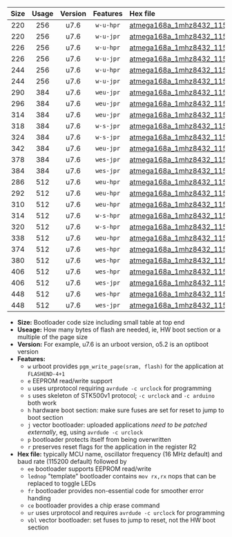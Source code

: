 |Size|Usage|Version|Features|Hex file|
|:-:|:-:|:-:|:-:|:--|
|220|256|u7.6|`w-u-hpr`|[atmega168a_1mhz8432_115200bps_ur.hex](https://raw.githubusercontent.com/stefanrueger/urboot/main/atmega168a_1mhz8432_115200bps_ur.hex)|
|220|256|u7.6|`w-u-jpr`|[atmega168a_1mhz8432_115200bps_ur_vbl.hex](https://raw.githubusercontent.com/stefanrueger/urboot/main/atmega168a_1mhz8432_115200bps_ur_vbl.hex)|
|226|256|u7.6|`w-u-hpr`|[atmega168a_1mhz8432_115200bps_lednop_ur.hex](https://raw.githubusercontent.com/stefanrueger/urboot/main/atmega168a_1mhz8432_115200bps_lednop_ur.hex)|
|226|256|u7.6|`w-u-jpr`|[atmega168a_1mhz8432_115200bps_lednop_ur_vbl.hex](https://raw.githubusercontent.com/stefanrueger/urboot/main/atmega168a_1mhz8432_115200bps_lednop_ur_vbl.hex)|
|244|256|u7.6|`w-u-hpr`|[atmega168a_1mhz8432_115200bps_lednop_fr_ur.hex](https://raw.githubusercontent.com/stefanrueger/urboot/main/atmega168a_1mhz8432_115200bps_lednop_fr_ur.hex)|
|244|256|u7.6|`w-u-jpr`|[atmega168a_1mhz8432_115200bps_lednop_fr_ur_vbl.hex](https://raw.githubusercontent.com/stefanrueger/urboot/main/atmega168a_1mhz8432_115200bps_lednop_fr_ur_vbl.hex)|
|290|384|u7.6|`weu-jpr`|[atmega168a_1mhz8432_115200bps_ee_ur_vbl.hex](https://raw.githubusercontent.com/stefanrueger/urboot/main/atmega168a_1mhz8432_115200bps_ee_ur_vbl.hex)|
|296|384|u7.6|`weu-jpr`|[atmega168a_1mhz8432_115200bps_ee_lednop_ur_vbl.hex](https://raw.githubusercontent.com/stefanrueger/urboot/main/atmega168a_1mhz8432_115200bps_ee_lednop_ur_vbl.hex)|
|314|384|u7.6|`weu-jpr`|[atmega168a_1mhz8432_115200bps_ee_lednop_fr_ur_vbl.hex](https://raw.githubusercontent.com/stefanrueger/urboot/main/atmega168a_1mhz8432_115200bps_ee_lednop_fr_ur_vbl.hex)|
|318|384|u7.6|`w-s-jpr`|[atmega168a_1mhz8432_115200bps_vbl.hex](https://raw.githubusercontent.com/stefanrueger/urboot/main/atmega168a_1mhz8432_115200bps_vbl.hex)|
|324|384|u7.6|`w-s-jpr`|[atmega168a_1mhz8432_115200bps_lednop_vbl.hex](https://raw.githubusercontent.com/stefanrueger/urboot/main/atmega168a_1mhz8432_115200bps_lednop_vbl.hex)|
|342|384|u7.6|`weu-jpr`|[atmega168a_1mhz8432_115200bps_ee_lednop_fr_ce_ur_vbl.hex](https://raw.githubusercontent.com/stefanrueger/urboot/main/atmega168a_1mhz8432_115200bps_ee_lednop_fr_ce_ur_vbl.hex)|
|378|384|u7.6|`wes-jpr`|[atmega168a_1mhz8432_115200bps_ee_vbl.hex](https://raw.githubusercontent.com/stefanrueger/urboot/main/atmega168a_1mhz8432_115200bps_ee_vbl.hex)|
|384|384|u7.6|`wes-jpr`|[atmega168a_1mhz8432_115200bps_ee_lednop_vbl.hex](https://raw.githubusercontent.com/stefanrueger/urboot/main/atmega168a_1mhz8432_115200bps_ee_lednop_vbl.hex)|
|286|512|u7.6|`weu-hpr`|[atmega168a_1mhz8432_115200bps_ee_ur.hex](https://raw.githubusercontent.com/stefanrueger/urboot/main/atmega168a_1mhz8432_115200bps_ee_ur.hex)|
|292|512|u7.6|`weu-hpr`|[atmega168a_1mhz8432_115200bps_ee_lednop_ur.hex](https://raw.githubusercontent.com/stefanrueger/urboot/main/atmega168a_1mhz8432_115200bps_ee_lednop_ur.hex)|
|310|512|u7.6|`weu-hpr`|[atmega168a_1mhz8432_115200bps_ee_lednop_fr_ur.hex](https://raw.githubusercontent.com/stefanrueger/urboot/main/atmega168a_1mhz8432_115200bps_ee_lednop_fr_ur.hex)|
|314|512|u7.6|`w-s-hpr`|[atmega168a_1mhz8432_115200bps.hex](https://raw.githubusercontent.com/stefanrueger/urboot/main/atmega168a_1mhz8432_115200bps.hex)|
|320|512|u7.6|`w-s-hpr`|[atmega168a_1mhz8432_115200bps_lednop.hex](https://raw.githubusercontent.com/stefanrueger/urboot/main/atmega168a_1mhz8432_115200bps_lednop.hex)|
|338|512|u7.6|`weu-hpr`|[atmega168a_1mhz8432_115200bps_ee_lednop_fr_ce_ur.hex](https://raw.githubusercontent.com/stefanrueger/urboot/main/atmega168a_1mhz8432_115200bps_ee_lednop_fr_ce_ur.hex)|
|374|512|u7.6|`wes-hpr`|[atmega168a_1mhz8432_115200bps_ee.hex](https://raw.githubusercontent.com/stefanrueger/urboot/main/atmega168a_1mhz8432_115200bps_ee.hex)|
|380|512|u7.6|`wes-hpr`|[atmega168a_1mhz8432_115200bps_ee_lednop.hex](https://raw.githubusercontent.com/stefanrueger/urboot/main/atmega168a_1mhz8432_115200bps_ee_lednop.hex)|
|406|512|u7.6|`wes-hpr`|[atmega168a_1mhz8432_115200bps_ee_lednop_fr.hex](https://raw.githubusercontent.com/stefanrueger/urboot/main/atmega168a_1mhz8432_115200bps_ee_lednop_fr.hex)|
|406|512|u7.6|`wes-jpr`|[atmega168a_1mhz8432_115200bps_ee_lednop_fr_vbl.hex](https://raw.githubusercontent.com/stefanrueger/urboot/main/atmega168a_1mhz8432_115200bps_ee_lednop_fr_vbl.hex)|
|448|512|u7.6|`wes-hpr`|[atmega168a_1mhz8432_115200bps_ee_lednop_fr_ce.hex](https://raw.githubusercontent.com/stefanrueger/urboot/main/atmega168a_1mhz8432_115200bps_ee_lednop_fr_ce.hex)|
|448|512|u7.6|`wes-jpr`|[atmega168a_1mhz8432_115200bps_ee_lednop_fr_ce_vbl.hex](https://raw.githubusercontent.com/stefanrueger/urboot/main/atmega168a_1mhz8432_115200bps_ee_lednop_fr_ce_vbl.hex)|

- **Size:** Bootloader code size including small table at top end
- **Useage:** How many bytes of flash are needed, ie, HW boot section or a multiple of the page size
- **Version:** For example, u7.6 is an urboot version, o5.2 is an optiboot version
- **Features:**
  + `w` urboot provides `pgm_write_page(sram, flash)` for the application at `FLASHEND-4+1`
  + `e` EEPROM read/write support
  + `u` uses urprotocol requiring `avrdude -c urclock` for programming
  + `s` uses skeleton of STK500v1 protocol; `-c urclock` and `-c arduino` both work
  + `h` hardware boot section: make sure fuses are set for reset to jump to boot section
  + `j` vector bootloader: uploaded applications *need to be patched externally*, eg, using `avrdude -c urclock`
  + `p` bootloader protects itself from being overwritten
  + `r` preserves reset flags for the application in the register R2
- **Hex file:** typically MCU name, oscillator frequency (16 MHz default) and baud rate (115200 default) followed by
  + `ee` bootloader supports EEPROM read/write
  + `lednop` "template" bootloader contains `mov rx,rx` nops that can be replaced to toggle LEDs
  + `fr` bootloader provides non-essential code for smoother error handing
  + `ce` bootloader provides a chip erase command
  + `ur` uses urprotocol and requires `avrdude -c urclock` for programming
  + `vbl` vector bootloader: set fuses to jump to reset, not the HW boot section
